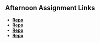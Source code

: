 ## Afternoon Assignment Links

* **[Repo](https://github.com/lincmarler/GameNight)**
* **[Repo](https://github.com/lincmarler/<ASSIGNMENT_REPO>)**
* **[Repo](https://github.com/lincmarler/<ASSIGNMENT_REPO>)**
* **[Repo](https://github.com/lincmarler/<ASSIGNMENT_REPO>)**
